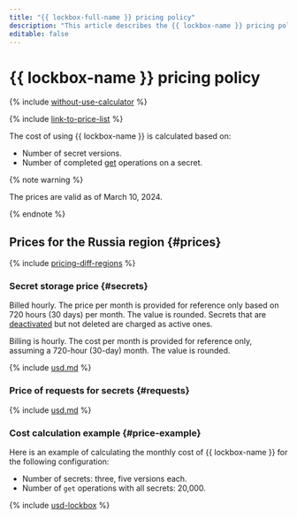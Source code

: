 ```yaml
---
title: "{{ lockbox-full-name }} pricing policy"
description: "This article describes the {{ lockbox-name }} pricing policy."
editable: false
---
```


# {{ lockbox-name }} pricing policy

{% include [without-use-calculator](../_includes/pricing/without-use-calculator.md) %}

{% include [link-to-price-list](../_includes/pricing/link-to-price-list.md) %}

The cost of using {{ lockbox-name }} is calculated based on:

* Number of secret versions.
* Number of completed [get](api-ref/Payload/get) operations on a secret.


{% note warning %}

The prices are valid as of March 10, 2024.

{% endnote %}



## Prices for the Russia region {#prices}



{% include [pricing-diff-regions](../_includes/pricing-diff-regions.md) %}


### Secret storage price {#secrets}

Billed hourly. The price per month is provided for reference only based on 720 hours (30 days) per month. The value is rounded. Secrets that are [deactivated](operations/secret-activation-manage.md) but not deleted are charged as active ones.




Billing is hourly. The cost per month is provided for reference only, assuming a 720-hour (30-day) month. The value is rounded.

{% include [usd.md](../_pricing/lockbox/usd-secrets.md) %}


### Price of requests for secrets {#requests}




{% include [usd.md](../_pricing/lockbox/usd-requests.md) %}


### Cost calculation example {#price-example}

Here is an example of calculating the monthly cost of {{ lockbox-name }} for the following configuration:

* Number of secrets: three, five versions each.
* Number of `get` operations with all secrets: 20,000.



{% include [usd-lockbox](../_pricing_examples/lockbox/usd.md) %}


